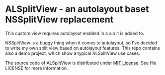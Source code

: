 # ALSplitView - an autolayout baset NSSplitView replacement

This custom view requires autolayout enabled in a xib it is added to.

NSSplitView is a buggy thing when it comes to autolayout, so I've decided to write my own split view based on autolayout features. This repo contains also a demo project, which show a typical ALSplitView use cases.

The source code of ALSplitView is distributed under [MIT License](http://en.wikipedia.org/wiki/MIT_License). See file LICENSE for more information.